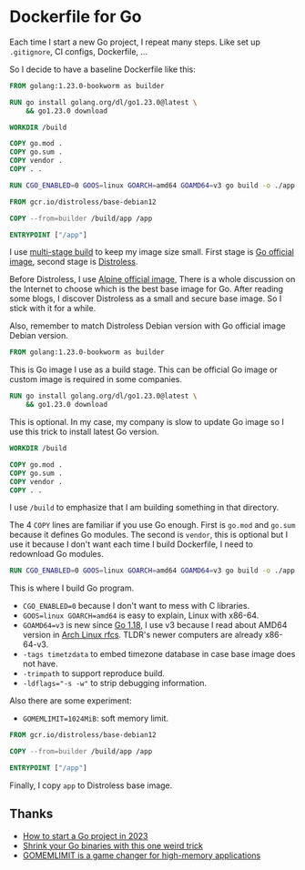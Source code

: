 # Dockerfile for Go

Each time I start a new Go project, I repeat many steps. Like set up
`.gitignore`, CI configs, Dockerfile, ...

So I decide to have a baseline Dockerfile like this:

```Dockerfile
FROM golang:1.23.0-bookworm as builder

RUN go install golang.org/dl/go1.23.0@latest \
    && go1.23.0 download

WORKDIR /build

COPY go.mod .
COPY go.sum .
COPY vendor .
COPY . .

RUN CGO_ENABLED=0 GOOS=linux GOARCH=amd64 GOAMD64=v3 go build -o ./app -tags timetzdata -trimpath -ldflags="-s -w" .

FROM gcr.io/distroless/base-debian12

COPY --from=builder /build/app /app

ENTRYPOINT ["/app"]
```

I use
[multi-stage build](https://docs.docker.com/develop/develop-images/multistage-build/)
to keep my image size small. First stage is
[Go official image](https://hub.docker.com/_/golang), second stage is
[Distroless](https://github.com/GoogleContainerTools/distroless).

Before Distroless, I use
[Alpine official image](https://hub.docker.com/_/alpine), There is a whole
discussion on the Internet to choose which is the best base image for Go. After
reading some blogs, I discover Distroless as a small and secure base image. So I
stick with it for a while.

Also, remember to match Distroless Debian version with Go official image Debian
version.

```Dockerfile
FROM golang:1.23.0-bookworm as builder
```

This is Go image I use as a build stage. This can be official Go image or custom
image is required in some companies.

```Dockerfile
RUN go install golang.org/dl/go1.23.0@latest \
    && go1.23.0 download
```

This is optional. In my case, my company is slow to update Go image so I use
this trick to install latest Go version.

```Dockerfile
WORKDIR /build

COPY go.mod .
COPY go.sum .
COPY vendor .
COPY . .
```

I use `/build` to emphasize that I am building something in that directory.

The 4 `COPY` lines are familiar if you use Go enough. First is `go.mod` and
`go.sum` because it defines Go modules. The second is `vendor`, this is optional
but I use it because I don't want each time I build Dockerfile, I need to
redownload Go modules.

```Dockerfile
RUN CGO_ENABLED=0 GOOS=linux GOARCH=amd64 GOAMD64=v3 go build -o ./app -tags timetzdata -trimpath -ldflags="-s -w" .
```

This is where I build Go program.

- `CGO_ENABLED=0` because I don't want to mess with C libraries.
- `GOOS=linux GOARCH=amd64` is easy to explain, Linux with x86-64.
- `GOAMD64=v3` is new since [Go 1.18](https://go.dev/doc/go1.18#amd64), I use v3
  because I read about AMD64 version in
  [Arch Linux rfcs](https://gitlab.archlinux.org/archlinux/rfcs/-/blob/master/rfcs/0002-march.rst).
  TLDR's newer computers are already x86-64-v3.
- `-tags timetzdata` to embed timezone database in case base image does not
  have.
- `-trimpath` to support reproduce build.
- `-ldflags="-s -w"` to strip debugging information.

Also there are some experiment:

- `GOMEMLIMIT=1024MiB`: soft memory limit.

```Dockerfile
FROM gcr.io/distroless/base-debian12

COPY --from=builder /build/app /app

ENTRYPOINT ["/app"]
```

Finally, I copy `app` to Distroless base image.

## Thanks

- [How to start a Go project in 2023](https://boyter.org/posts/how-to-start-go-project-2023/)
- [Shrink your Go binaries with this one weird trick](https://words.filippo.io/shrink-your-go-binaries-with-this-one-weird-trick/)
- [GOMEMLIMIT is a game changer for high-memory applications](https://weaviate.io/blog/gomemlimit-a-game-changer-for-high-memory-applications)
